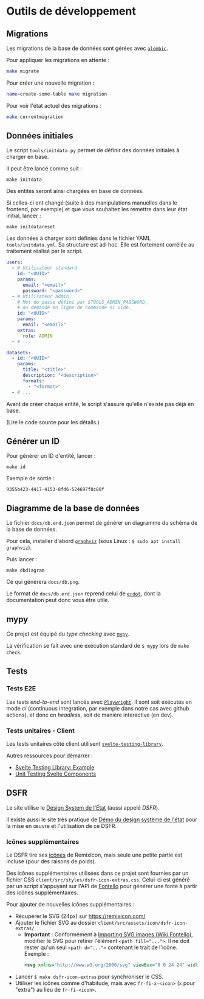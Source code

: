 # Outils de développement

## Migrations

Les migrations de la base de données sont gérées avec [`alembic`](https://alembic.sqlalchemy.org/en/latest/).

Pour appliquer les migrations en attente :

```bash
make migrate
```

Pour créer une nouvelle migration :

```bash
name=create-some-table make migration
```

Pour voir l'état actuel des migrations :

```bash
make currentmigration
```

## Données initiales

Le script `tools/initdata.py` permet de définir des données initiales à charger en base.

Il peut être lancé comme suit :

```
make initdata
```

Des entités seront ainsi chargées en base de données.

Si celles-ci ont changé (suite à des manipulations manuelles dans le frontend, par exemple) et que vous souhaitez les remettre dans leur état initial, lancer :

```
make initdatareset
```

Les données à charger sont définies dans le fichier YAML `tools/initdata.yml`. Sa structure est ad-hoc. Elle est fortement corrélée au traitement réalisé par le script.

```yaml
users:
  - # Utilisateur standard.
    id: "<UUID>"
    params:
      email: "<email>"
      password: "<password>"
  - # Utilisateur admin.
    # Mot de passe défini par $TOOLS_ADMIN_PASSWORD,
    # ou demandé en ligne de commande si vide.
    id: "<UUID>"
    params:
      email: "<email>"
    extras:
      role: ADMIN
  - # ...

datasets:
  - id: "<UUID>"
    params:
      title: "<title>"
      description: "<description>"
      formats:
        - "<format>"
  - # ...
```

Avant de créer chaque entité, le script s'assure qu'elle n'existe pas déjà en base.

(Lire le code source pour les détails.)

## Générer un ID

Pour générer un ID d'entité, lancer :

```
make id
```

Exemple de sortie :

```
9355b423-4417-4153-8fd6-524697f8c88f
```

## Diagramme de la base de données

Le fichier `docs/db.erd.json` permet de générer un diagramme du schéma de la base de données.

Pour cela, installer d'abord [`graphviz`](https://graphviz.org/download/) (sous Linux : `$ sudo apt install graphviz`).

Puis lancer :

```
make dbdiagram
```

Ce qui génèrera `docs/db.png`.

Le format de `docs/db.erd.json` reprend celui de [`erdot`](https://github.com/ehne/ERDot), dont la documentation peut donc vous être utile.

## mypy

Ce projet est équipé du _type checking_ avec [`mypy`](https://mypy.readthedocs.io).

La vérification se fait avec une exécution standard de `$ mypy` lors de `make check`.

## Tests

### Tests E2E

Les tests _end-to-end_ sont lancés avec [`Playwright`](https://playwright.dev/).
Il sont soit exécutés en mode _ci_ (continuous integration, par exemple dans
notre cas avec github actions), et donc en _headless_, soit de manière
interactive (en dev).

### Tests unitaires - Client

Les tests unitaires côté client utilisent [`svelte-testing-library`](https://github.com/testing-library/svelte-testing-library).

Autres ressources pour démarrer :

- [Svelte Testing Library: Example](https://testing-library.com/docs/svelte-testing-library/example)
- [Unit Testing Svelte Components](https://sveltesociety.dev/recipes/testing-and-debugging/unit-testing-svelte-component/)

## DSFR

Le site utilise le [Design System de
l'État](https://gouvfr.atlassian.net/wiki/spaces/DB/overview) (aussi appelé
*DSFR*).

Il existe aussi le site très pratique de [Démo du design système
de l'état](https://template.incubateur.net/) pour la mise en œuvre et
l'utilisation de ce DSFR.

### Icônes supplémentaires

Le DSFR tire ses [icônes](https://gouvfr.atlassian.net/wiki/spaces/DB/pages/222331396/Ic+nes+-+Icons) de RemixIcon, mais seule une petite partie est incluse (pour des raisons de poids).

Des icônes supplémentaires utilisées dans ce projet sont fournies par un fichier CSS `client/src/styles/dsfr-icon-extras.css`. Celui-ci est généré par un script s'appuyant sur l'API de [Fontello](https://github.com/fontello/fontello) pour générer une fonte à partir des icônes supplémentaires.

Pour ajouter de nouvelles icônes supplémentaires :

- Récupérer le SVG (24px) sur https://remixicon.com/
- Ajouter le fichier SVG au dossier `client/src/assets/icon/dsfr-icon-extras/`
  - **Important** : Conformément à [Importing SVG images (Wiki Fontello)](https://github.com/fontello/fontello/wiki/How-to-use-custom-images#importing-svg-images), modifier le SVG pour retirer l'élément `<path fill="...">`. Il ne doit rester qu'un seul `<path d="...">` contenant le trait de l'icône. Exemple :
    ```xml
    <svg xmlns="http://www.w3.org/2000/svg" viewBox="0 0 24 24" width="24" height="24"><path d="M2 20h20v2H2v-2zm2-8h2v7H4v-7zm5 0h2v7H9v-7zm4 0h2v7h-2v-7zm5 0h2v7h-2v-7zM2 7l10-5 10 5v4H2V7zm2 1.236V9h16v-.764l-8-4-8 4zM12 8a1 1 0 1 1 0-2 1 1 0 0 1 0 2z"/></svg>
    ```
- Lancer `$ make dsfr-icon-extras` pour synchroniser le CSS.
- Utiliser les icônes comme d'habitude, mais avec `fr-fi-x-<icon>` (`x` pour "extra") au lieu de `fr-fi-<icon>`.
